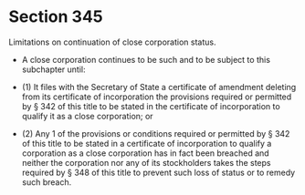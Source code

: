 # Section 345

Limitations on continuation of close corporation status.

- A close corporation continues to be such and to be subject to this subchapter until:

- (1) It files with the Secretary of State a certificate of amendment deleting from its certificate of incorporation the provisions required or permitted by § 342 of this title to be stated in the certificate of incorporation to qualify it as a close corporation; or

- (2) Any 1 of the provisions or conditions required or permitted by § 342 of this title to be stated in a certificate of incorporation to qualify a corporation as a close corporation has in fact been breached and neither the corporation nor any of its stockholders takes the steps required by § 348 of this title to prevent such loss of status or to remedy such breach.
